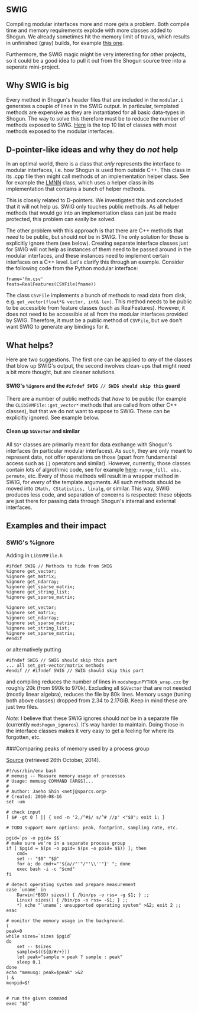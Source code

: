 ##  SWIG
Compiling modular interfaces more and more gets a problem. Both compile time and memory requirements explode with more classes added to Shogun. We already sometimes hit the memory limit of travis, which results in unfinished (gray) builds, for example [this one](https://github.com/shogun-toolbox/shogun/issues/2562).

Furthermore, the SWIG magic might be very interesting for other projects, so it could be a good idea to pull it out from the Shogun source tree into a seperate mini-project.

## Why SWIG is big
Every method in Shogun's header files that are included in the ```modular.i``` generates a couple of lines in the SWIG output. In particular, templated methods are expensive as they are instantiated for all basic data-types in Shogun. The way to solve this therefore must be to reduce the number of methods exposed to SWIG. [Here](https://github.com/shogun-toolbox/shogun/issues/2562) is the top 10 list of classes with most methods exposed to the modular interfaces.

## D-pointer-like ideas and why they do *not* help
In an optimal world, there is a class that *only* represents the interface to modular interfaces, i.e. how Shogun is used from outside C++. This class in its .cpp file then might call methods of an implementation helper class. See for example the [LMNN](http://www.shogun-toolbox.org/doc/en/latest/LMNN_8cpp_source.html) class, which uses a helper class in its implementation that contains a bunch of helper methods.

This is closely related to D-pointers. We investigated this and concluded that it will not help us.  SWIG only touches public methods. As all helper methods that would go into an implementation class can just be made protected, this problem can easily be solved. 

The other problem with this approach is that there are C++ methods that *need* to be public, but should *not* be in SWIG. The only solution for those is explicitly ignore them (see below). Creating separate interface classes just for SWIG will not help as instances of them need to be passed around in the modular interfaces, and these instances need to implement certain interfaces on a C++ level. Let's clarify this through an example. Consider the following code from the Python modular interface:

```
fname='fm.csv'
feats=RealFeatures(CSVFile(fname))
```

The class `CSVFile` implements a bunch of methods to read data from disk, e.g. `get_vector(float*& vector, int& len)`. This method needs to be public to be accessible from feature classes (such as RealFeatures). However, it does not need to be accessible at all from the modular interfaces provided by SWIG. Therefore, it must be a public method of `CSVFile`, but we don't want SWIG to generate any bindings for it.

## What helps?
Here are two suggestions. The first one can be applied to *any* of the classes that blow up SWIG's output, the second involves clean-ups that might need a bit more thought, but are cleaner solutions.

#### SWIG's ```%ignore``` and the ```#ifndef SWIG // SWIG should skip this``` guard
There are a number of public methods that *have* to be public (for example the ```CLibSVMFile::get_vector*``` methods that are called from other C++ classes), but that we do not want to expose to SWIG. These can be explicitly ignored. See example below.

#### Clean up ```SGVector``` and similar
All ```SG*``` classes are primarily meant for data exchange with Shogun's interfaces (in particular modular interfaces). As such, they are only meant to represent data, not offer operations on those (apart from fundamental access such as ```[]``` operators and similar). However, currently, those classes contain lots of algrothmic code, see for example [here](http://www.shogun-toolbox.org/doc/en/latest/classshogun_1_1SGVector.html): ```range_fill, abs, permute```, etc.
Every of those methods will result in a wrapper method in SWIG, for *every* of the template arguments. All such methods should be moved into ```CMath, CStatistics, linalg```, or similar. This way, SWIG produces less code, and separation of concerns is respected: these objects are just there for passing data through Shogun's internal and external interfaces.


## Examples and their impact
### SWIG's %ignore
Adding in ```LibSVMFile.h```
```
#ifdef SWIG // Methods to hide from SWIG
%ignore get_vector;
%ignore get_matrix;
%ignore get_ndarray;
%ignore get_sparse_matrix;
%ignore get_string_list;
%ignore get_sparse_matrix;

%ignore set_vector;
%ignore set_matrix;
%ignore set_ndarray;
%ignore set_sparse_matrix;
%ignore set_string_list;
%ignore set_sparse_matrix;
#endif
```
or alternatively putting
```
#ifndef SWIG // SWIG should skip this part
... all set_get-vector/matrix methods
#endif // #ifndef SWIG // SWIG should skip this part
```
and compiling reduces the number of lines in ```modshogunPYTHON_wrap.cxx``` by roughly 20k (from 990k to 970k).
Excluding all ```SGVector``` that are not needed (mostly linear algebra), reduces the file by 80k lines.
Memory usage (tuning both above classes) dropped from 2.34 to 2.17GiB. Keep in mind these are just two files.

*Note:* I believe that these SWIG ignores should *not* be in a separate file (currently ```modshogun_ignores```). It's way harder to maintain. Doing those in the interface classes makes it very easy to get a feeling for where its forgotten, etc.

###Comparing peaks of memory used by a process group

[Source](https://gist.github.com/netj/526585) (retrieved 26th October, 2014).

```
#!/usr/bin/env bash
# memusg -- Measure memory usage of processes
# Usage: memusg COMMAND [ARGS]...
#
# Author: Jaeho Shin <netj@sparcs.org>
# Created: 2010-08-16
set -um
 
# check input
[ $# -gt 0 ] || { sed -n '2,/^#$/ s/^# //p' <"$0"; exit 1; }
 
# TODO support more options: peak, footprint, sampling rate, etc.
 
pgid=`ps -o pgid= $$`
# make sure we're in a separate process group
if [ $pgid = $(ps -o pgid= $(ps -o ppid= $$)) ]; then
    cmd=
    set -- "$0" "$@"
    for a; do cmd+="'${a//"'"/"'\\''"}' "; done
    exec bash -i -c "$cmd"
fi
 
# detect operating system and prepare measurement
case `uname` in
    Darwin|*BSD) sizes() { /bin/ps -o rss= -g $1; } ;;
    Linux) sizes() { /bin/ps -o rss= -$1; } ;;
    *) echo "`uname`: unsupported operating system" >&2; exit 2 ;;
esac
 
# monitor the memory usage in the background.
(
peak=0
while sizes=`sizes $pgid`
do
    set -- $sizes
    sample=$((${@/#/+}))
    let peak="sample > peak ? sample : peak"
    sleep 0.1
done
echo "memusg: peak=$peak" >&2
) &
monpid=$!
 
 
# run the given command
exec "$@"
```